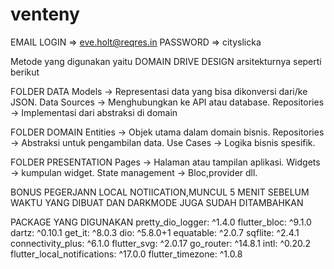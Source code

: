 # venteny



EMAIL LOGIN => eve.holt@reqres.in
PASSWORD => cityslicka

Metode yang digunakan yaitu DOMAIN DRIVE DESIGN
arsitekturnya seperti berikut

FOLDER DATA
Models -> Representasi data yang bisa dikonversi dari/ke JSON.
Data Sources -> Menghubungkan ke API atau database.
Repositories -> Implementasi dari abstraksi di domain 

FOLDER DOMAIN
Entities -> Objek utama dalam domain bisnis.
Repositories -> Abstraksi untuk pengambilan data.
Use Cases -> Logika bisnis spesifik.

FOLDER PRESENTATION
Pages -> Halaman atau tampilan aplikasi.
Widgets -> kumpulan widget.
State management -> Bloc,provider dll.


BONUS PEGERJANN
LOCAL NOTIICATION,MUNCUL 5 MENIT SEBELUM WAKTU YANG DIBUAT DAN DARKMODE JUGA SUDAH DITAMBAHKAN


PACKAGE YANG DIGUNAKAN
 pretty_dio_logger: ^1.4.0
  flutter_bloc: ^9.1.0
  dartz: ^0.10.1
  get_it: ^8.0.3
  dio: ^5.8.0+1
  equatable: ^2.0.7
  sqflite: ^2.4.1
  connectivity_plus: ^6.1.0
  flutter_svg: ^2.0.17
  go_router: ^14.8.1
  intl: ^0.20.2
  flutter_local_notifications: ^17.0.0
  flutter_timezone: ^1.0.8